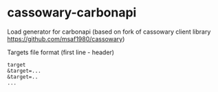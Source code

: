 # cassowary-carbonapi

Load generator for carbonapi (based on fork of cassowary client library https://github.com/msaf1980/cassowary)

Targets file format (first line - header)
```
target
&target=...
&target=..
...

```

